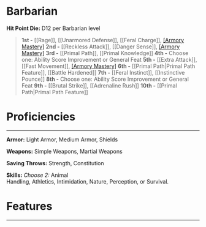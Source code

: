 # Barbarian

**Hit Point Die:** D12 per Barbarian level

> **1st -** [[Rage]], [[Unarmored Defense]], [[Feral Charge]], [[Armory Mastery]](1)
> **2nd -** [[Reckless Attack]], [[Danger Sense]], [[Armory Mastery]](1)
> **3rd -** [[Primal Path]], [[Primal Knowledge]]
> **4th -** Choose one: Ability Score Improvement or General Feat
> **5th -** [[Extra Attack]], [[Fast Movement]], [[Armory Mastery]](1)
> **6th -** [[Primal Path|Primal Path Feature]], [[Battle Hardened]]
> **7th -** [[Feral Instinct]], [[Instinctive Pounce]]
> **8th -** Choose one: Ability Score Improvement or General Feat
> **9th -** [[Brutal Strike]], [[Adrenaline Rush]]
> **10th -** [[Primal Path|Primal Path Feature]]
# Proficiencies
---
**Armor:** Light Armor, Medium Armor, Shields

**Weapons:** Simple Weapons, Martial Weapons

**Saving Throws:** Strength, Constitution

**Skills:** _Choose 2:_ Animal Handling, Athletics, Intimidation, Nature, Perception, or Survival.
# Features
---
